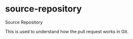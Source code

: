 # source-repository
Source Repository

This is used to understand how the pull request works in Git.
